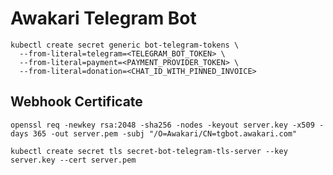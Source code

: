# Awakari Telegram Bot

```shell
kubectl create secret generic bot-telegram-tokens \
  --from-literal=telegram=<TELEGRAM_BOT_TOKEN> \
  --from-literal=payment=<PAYMENT_PROVIDER_TOKEN> \
  --from-literal=donation=<CHAT_ID_WITH_PINNED_INVOICE>
```

## Webhook Certificate

```shell
openssl req -newkey rsa:2048 -sha256 -nodes -keyout server.key -x509 -days 365 -out server.pem -subj "/O=Awakari/CN=tgbot.awakari.com"
```

```shell
kubectl create secret tls secret-bot-telegram-tls-server --key server.key --cert server.pem
```
